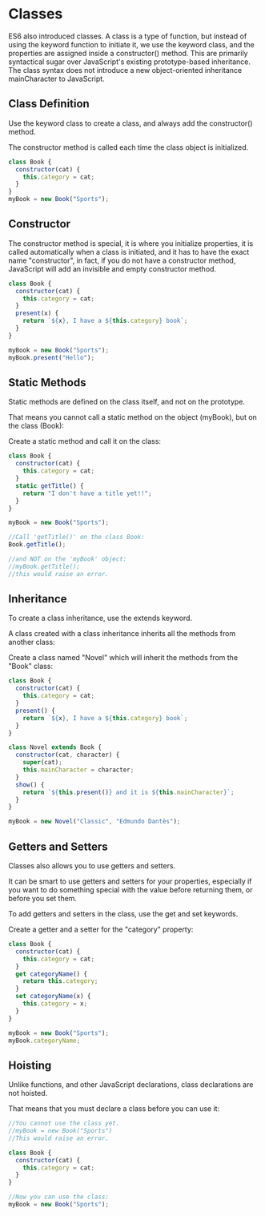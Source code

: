 # Classes

ES6 also introduced classes. A class is a type of function, but instead of using the keyword function to initiate it, we use the keyword class, and the properties are assigned inside a constructor() method. This are primarily syntactical sugar over JavaScript's existing prototype-based inheritance. The class syntax does not introduce a new object-oriented inheritance mainCharacter to JavaScript.

## Class Definition

Use the keyword class to create a class, and always add the constructor() method.

The constructor method is called each time the class object is initialized.

```js
class Book {
  constructor(cat) {
    this.category = cat;
  }
}
myBook = new Book("Sports");
```

## Constructor

The constructor method is special, it is where you initialize properties, it is called automatically when a class is initiated, and it has to have the exact name "constructor", in fact, if you do not have a constructor method, JavaScript will add an invisible and empty constructor method.

```js
class Book {
  constructor(cat) {
    this.category = cat;
  }
  present(x) {
    return `${x}, I have a ${this.category} book`;
  }
}

myBook = new Book("Sports");
myBook.present("Hello");
```

## Static Methods

Static methods are defined on the class itself, and not on the prototype.

That means you cannot call a static method on the object (myBook), but on the class (Book):

Create a static method and call it on the class:

```js
class Book {
  constructor(cat) {
    this.category = cat;
  }
  static getTitle() {
    return "I don't have a title yet!!";
  }
}

myBook = new Book("Sports");

//Call 'getTitle()' on the class Book:
Book.getTitle();

//and NOT on the 'myBook' object:
//myBook.getTitle();
//this would raise an error.
```

## Inheritance

To create a class inheritance, use the extends keyword.

A class created with a class inheritance inherits all the methods from another class:

Create a class named "Novel" which will inherit the methods from the "Book" class:

```js
class Book {
  constructor(cat) {
    this.category = cat;
  }
  present() {
    return `${x}, I have a ${this.category} book`;
  }
}

class Novel extends Book {
  constructor(cat, character) {
    super(cat);
    this.mainCharacter = character;
  }
  show() {
    return `${this.present()} and it is ${this.mainCharacter}`;
  }
}

myBook = new Novel("Classic", "Edmundo Dantès");
```

## Getters and Setters

Classes also allows you to use getters and setters.

It can be smart to use getters and setters for your properties, especially if you want to do something special with the value before returning them, or before you set them.

To add getters and setters in the class, use the get and set keywords.

Create a getter and a setter for the "category" property:

```js
class Book {
  constructor(cat) {
    this.category = cat;
  }
  get categoryName() {
    return this.category;
  }
  set categoryName(x) {
    this.category = x;
  }
}

myBook = new Book("Sports");
myBook.categoryName;
```

## Hoisting

Unlike functions, and other JavaScript declarations, class declarations are not hoisted.

That means that you must declare a class before you can use it:

```js
//You cannot use the class yet.
//myBook = new Book("Sports")
//This would raise an error.

class Book {
  constructor(cat) {
    this.category = cat;
  }
}

//Now you can use the class:
myBook = new Book("Sports");
```
